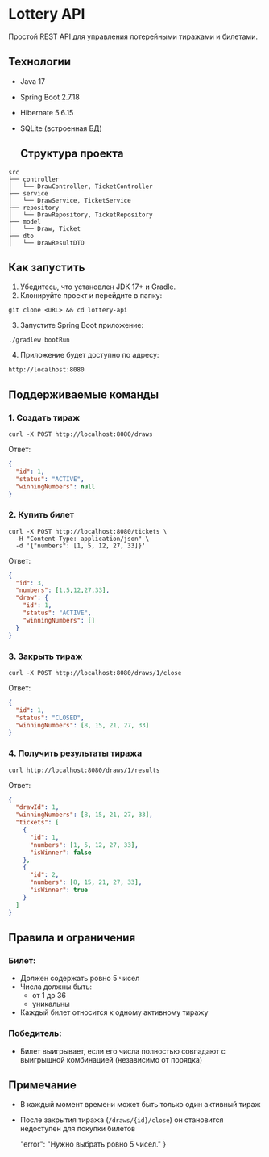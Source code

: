 # Lottery API

Простой REST API для управления лотерейными тиражами и билетами.

## Технологии

- Java 17
- Spring Boot 2.7.18
- Hibernate 5.6.15
- SQLite (встроенная БД)

  ## Структура проекта

```
src
├── controller
│   └── DrawController, TicketController
├── service
│   └── DrawService, TicketService
├── repository
│   └── DrawRepository, TicketRepository
├── model
│   └── Draw, Ticket
├── dto
│   └── DrawResultDTO
```

## Как запустить

1. Убедитесь, что установлен JDK 17+ и Gradle.
2. Клонируйте проект и перейдите в папку:

```
git clone <URL> && cd lottery-api
```

3. Запустите Spring Boot приложение:

```
./gradlew bootRun
```

4. Приложение будет доступно по адресу:

```
http://localhost:8080
```

## Поддерживаемые команды

### 1. Создать тираж

```
curl -X POST http://localhost:8080/draws
```

Ответ:
```json
{
  "id": 1,
  "status": "ACTIVE",
  "winningNumbers": null
}
```

### 2. Купить билет

```
curl -X POST http://localhost:8080/tickets \
  -H "Content-Type: application/json" \
  -d '{"numbers": [1, 5, 12, 27, 33]}'
```

Ответ:
```json
{
  "id": 3,
  "numbers": [1,5,12,27,33],
  "draw": {
    "id": 1,
    "status": "ACTIVE",
    "winningNumbers": []
  }
}
```

### 3. Закрыть тираж

```
curl -X POST http://localhost:8080/draws/1/close
```

Ответ:
```json
{
  "id": 1,
  "status": "CLOSED",
  "winningNumbers": [8, 15, 21, 27, 33]
}
```

### 4. Получить результаты тиража

```
curl http://localhost:8080/draws/1/results
```

Ответ:
```json
{
  "drawId": 1,
  "winningNumbers": [8, 15, 21, 27, 33],
  "tickets": [
    {
      "id": 1,
      "numbers": [1, 5, 12, 27, 33],
      "isWinner": false
    },
    {
      "id": 2,
      "numbers": [8, 15, 21, 27, 33],
      "isWinner": true
    }
  ]
}
```

## Правила и ограничения

### Билет:
- Должен содержать ровно 5 чисел
- Числа должны быть:
  - от 1 до 36
  - уникальны
- Каждый билет относится к одному активному тиражу

### Победитель:
- Билет выигрывает, если его числа полностью совпадают с выигрышной комбинацией (независимо от порядка)

## Примечание

- В каждый момент времени может быть только один активный тираж
- После закрытия тиража (`/draws/{id}/close`) он становится недоступен для покупки билетов

  "error": "Нужно выбрать ровно 5 чисел."
}
```


